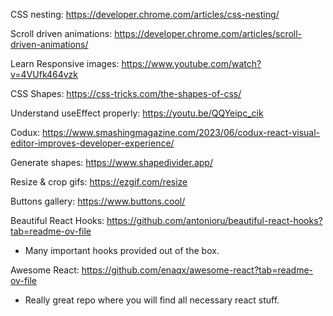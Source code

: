 CSS nesting: https://developer.chrome.com/articles/css-nesting/

Scroll driven animations: https://developer.chrome.com/articles/scroll-driven-animations/

Learn Responsive images: https://www.youtube.com/watch?v=4VUfk464vzk

CSS Shapes: https://css-tricks.com/the-shapes-of-css/

Understand useEffect properly: https://youtu.be/QQYeipc_cik

Codux: https://www.smashingmagazine.com/2023/06/codux-react-visual-editor-improves-developer-experience/

Generate shapes: https://www.shapedivider.app/

Resize & crop gifs: https://ezgif.com/resize

Buttons gallery: https://www.buttons.cool/

Beautiful React Hooks: https://github.com/antonioru/beautiful-react-hooks?tab=readme-ov-file
- Many important hooks provided out of the box.

Awesome React: https://github.com/enaqx/awesome-react?tab=readme-ov-file
- Really great repo where you will find all necessary react stuff.